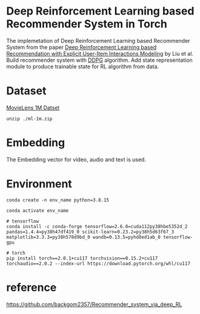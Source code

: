 # Deep Reinforcement Learning based Recommender System in Torch

The implemetation of Deep Reinforcement Learning based Recommender System from the paper [Deep Reinforcement Learning based Recommendation with Explicit User-Item Interactions Modeling](https://arxiv.org/abs/1810.12027) by Liu et al. Build recommender system with [DDPG](https://arxiv.org/abs/1509.02971) algorithm. Add state representation module to produce trainable state for RL algorithm from data.

# Dataset
[MovieLens 1M Datset](https://grouplens.org/datasets/movielens/1m/)

```
unzip ./ml-1m.zip
```

# Embedding 
The Embedding vector for video, audio and text is used. 

# Environment
```
conda create -n env_name python=3.8.15

conda activate env_name

# tensorflow
conda install -c conda-forge tensorflow=2.6.0=cuda112py38hbe5352d_2 pandas=1.4.4=py38h47df419_0 scikit-learn=0.23.2=py38h5d63f67_3 matplotlib=3.3.3=py38h578d9bd_0 wandb=0.13.5=pyhd8ed1ab_0 tensorflow-gpu

# torch
pip install torch==2.0.1+cu117 torchvision==0.15.2+cu117 torchaudio==2.0.2 --index-url https://download.pytorch.org/whl/cu117
```

# reference

https://github.com/backgom2357/Recommender_system_via_deep_RL